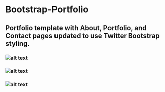 # Bootstrap-Portfolio

## Portfolio template with About, Portfolio, and Contact pages updated to use Twitter Bootstrap styling.

### ![alt text](https://user-images.githubusercontent.com/29578027/32466345-d8c8dec0-c303-11e7-90f2-e3da9e28cee9.PNG)
### ![alt text](https://user-images.githubusercontent.com/29578027/32466343-d892a2d8-c303-11e7-9e44-941c1c2ebeee.PNG)
### ![alt text](https://user-images.githubusercontent.com/29578027/32466344-d8ae9cd6-c303-11e7-990f-f38470fd89bc.PNG)